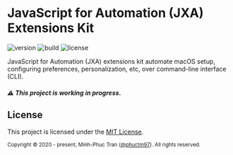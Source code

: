 # JavaScript for Automation (JXA) Extensions Kit

![version][version-badge]
![build][build-badge]
![license][license-badge]

JavaScript for Automation (JXA) extensions kit automate macOS setup,
configuring preferences, personalization, etc, over command-line interface
(CLI).

##### ⚠️ This project is working in progress.

## License

This project is licensed under the [MIT License][license-file].

<sub>Copyright © 2020 - present, Minh-Phuc Tran ([@phuctm97][author-website]). All rights reserved.</sub>

<!-- Badges -->

[version-badge]: https://img.shields.io/github/package-json/v/deskp/jxax
[build-badge]: https://img.shields.io/github/workflow/status/deskp/jxax/ci
[license-badge]: https://img.shields.io/github/license/deskp/jxax

<!-- Links -->

[license-file]: /LICENSE
[author-website]: https://github.com/phuctm97
